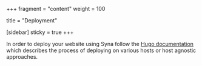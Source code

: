 +++
fragment = "content"
weight = 100

title = "Deployment"

[sidebar]
  sticky = true
+++

In order to deploy your website using Syna follow the [Hugo documentation](https://gohugo.io/hosting-and-deployment/) which describes the process of deploying on various hosts or host agnostic approaches.
